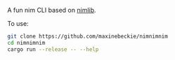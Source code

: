 A fun nim CLI based on [nimlib](https://github.com/Tanja-4732/nimlib).

To use: 
```sh
git clone https://github.com/maxinebeckie/nimnimnim
cd nimnimnim
cargo run --release -- --help
```

